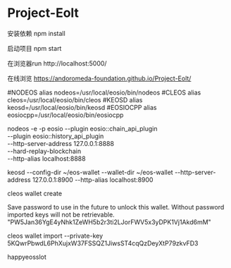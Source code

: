 # Project-Eolt

安装依赖
npm install

启动项目
npm start

在浏览器run
http://localhost:5000/

在线浏览
https://andoromeda-foundation.github.io/Project-Eolt/


#NODEOS
alias nodeos=/usr/local/eosio/bin/nodeos
#CLEOS
alias cleos=/usr/local/eosio/bin/cleos
#KEOSD
alias keosd=/usr/local/eosio/bin/keosd
#EOSIOCPP
alias eosiocpp=/usr/local/eosio/bin/eosiocpp


nodeos -e -p eosio --plugin eosio::chain_api_plugin \
        --plugin eosio::history_api_plugin \
        --http-server-address 127.0.0.1:8888 \
        --hard-replay-blockchain \
        --http-alias localhost:8888

keosd --config-dir ~/eos-wallet --wallet-dir ~/eos-wallet --http-server-address 127.0.0.1:8900 --http-alias localhost:8900

cleos wallet create

Save password to use in the future to unlock this wallet.
Without password imported keys will not be retrievable.
"PW5Jan36YgE4yNhk1ZeWH5b2r3ti2LJorFWV5x3yDPK1Vj1Akd6mM"

cleos wallet import --private-key 5KQwrPbwdL6PhXujxW37FSSQZ1JiwsST4cqQzDeyXtP79zkvFD3

happyeosslot
